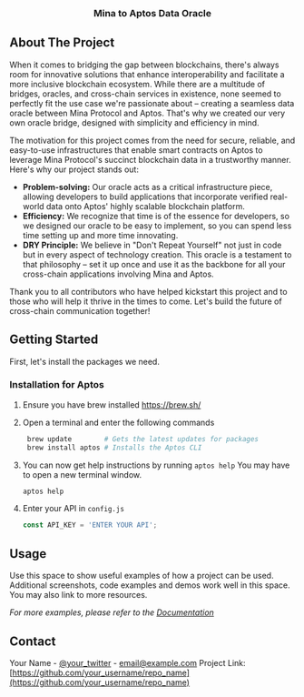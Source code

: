 <br />
<div align="center">
  <h3 align="center">Mina to Aptos Data Oracle</h3>
</div>


<!-- ABOUT THE PROJECT -->
## About The Project

When it comes to bridging the gap between blockchains, there's always room for innovative solutions that enhance interoperability and facilitate a more inclusive blockchain ecosystem. While there are a multitude of bridges, oracles, and cross-chain services in existence, none seemed to perfectly fit the use case we're passionate about – creating a seamless data oracle between Mina Protocol and Aptos. That's why we created our very own oracle bridge, designed with simplicity and efficiency in mind.

The motivation for this project comes from the need for secure, reliable, and easy-to-use infrastructures that enable smart contracts on Aptos to leverage Mina Protocol's succinct blockchain data in a trustworthy manner. Here's why our project stands out:

* **Problem-solving:** Our oracle acts as a critical infrastructure piece, allowing developers to build applications that incorporate verified real-world data onto Aptos' highly scalable blockchain platform.
* **Efficiency:** We recognize that time is of the essence for developers, so we designed our oracle to be easy to implement, so you can spend less time setting up and more time innovating.
* **DRY Principle:** We believe in "Don't Repeat Yourself" not just in code but in every aspect of technology creation. This oracle is a testament to that philosophy – set it up once and use it as the backbone for all your cross-chain applications involving Mina and Aptos.

Thank you to all contributors who have helped kickstart this project and to those who will help it thrive in the times to come. Let's build the future of cross-chain communication together!

<!-- GETTING STARTED -->
## Getting Started

First, let's install the packages we need.

### Installation for Aptos

1. Ensure you have brew installed https://brew.sh/
2. Open a terminal and enter the following commands

   ```sh
    brew update        # Gets the latest updates for packages
    brew install aptos # Installs the Aptos CLI
   ```
3. You can now get help instructions by running ```aptos help``` You may have to open a new terminal window.
   ```sh
   aptos help
   ```
4. Enter your API in `config.js`
   ```js
   const API_KEY = 'ENTER YOUR API';
   ```


<!-- USAGE EXAMPLES -->
## Usage

Use this space to show useful examples of how a project can be used. Additional screenshots, code examples and demos work well in this space. You may also link to more resources.

_For more examples, please refer to the [Documentation](https://example.com)_


<!-- CONTACT -->
## Contact

Your Name - [@your_twitter](https://twitter.com/your_username) - email@example.com
Project Link: [https://github.com/your_username/repo_name](https://github.com/your_username/repo_name)

